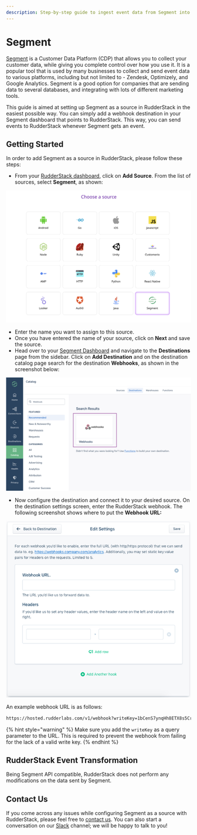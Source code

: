 ```yaml
---
description: Step-by-step guide to ingest event data from Segment into RudderStack
---
```


# Segment

[Segment](https://segment.com) is a Customer Data Platform \(CDP\) that allows you to collect your customer data, while giving you complete control over how you use it. It is a popular tool that is used by many businesses to collect and send event data to various platforms, including but not limited to -  Zendesk, Optimizely, and Google Analytics. Segment is a good option for companies that are sending data to several databases, and integrating with lots of different marketing tools.

This guide is aimed at setting up Segment as a source in RudderStack in the easiest possible way. You can simply add a webhook destination in your Segment dashboard that points to RudderStack. This way, you can send events to RudderStack whenever Segment gets an event.

## Getting Started

In order to add Segment as a source in RudderStack, please follow these steps:

* From your [RudderStack dashboard](https://app.rudderstack.com), click on **Add Source**. From the list of sources, select **Segment**, as shown:

![Segment Source](../.gitbook/assets/segment1.png)

* Enter the name you want to assign to this source.
* Once you have entered the name of your source, click on **Next** and save the source.
* Head over to your [Segment Dashboard](https://app.segment.com/workspaces) and navigate to the **Destinations** page from the sidebar. Click on **Add Destination**  and on the destination catalog page search for the destination **Webhooks**, as shown in the screenshot below:

![Segment Webhook destination](../.gitbook/assets/segment2.png)

* Now configure the destination and connect it to your desired source. On the destination settings screen, enter the RudderStack webhook. The following screenshot shows where to put the **Webhook URL:**

![Segment Webhook Destination settings](../.gitbook/assets/segment3.png)

An example webhook URL is as follows:

```bash
https://hosted.rudderlabs.com/v1/webhook?writeKey=1bCenS7ynqHh8ETX8s5Crjh22J
```

{% hint style="warning" %}
Make sure you add the `writeKey` as a query parameter to the URL. This is required to prevent the webhook from failing for the lack of a valid write key.
{% endhint %}

## RudderStack Event Transformation

Being Segment API compatible, RudderStack does not perform any modifications on the data sent by Segment.

## Contact Us

If you come across any issues while configuring Segment as a source with RudderStack, please feel free to [contact us](mailto:%20contact@rudderstack.com). You can also start a conversation on our [Slack](https://resources.rudderstack.com/join-rudderstack-slack) channel; we will be happy to talk to you!

